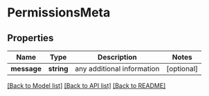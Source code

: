 # PermissionsMeta

## Properties
Name | Type | Description | Notes
------------ | ------------- | ------------- | -------------
**message** | **string** | any additional information | [optional] 

[[Back to Model list]](../README.md#documentation-for-models) [[Back to API list]](../README.md#documentation-for-api-endpoints) [[Back to README]](../README.md)


